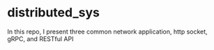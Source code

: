 # distributed_sys
In this repo, I present three common network application, http socket, gRPC, and RESTful API

